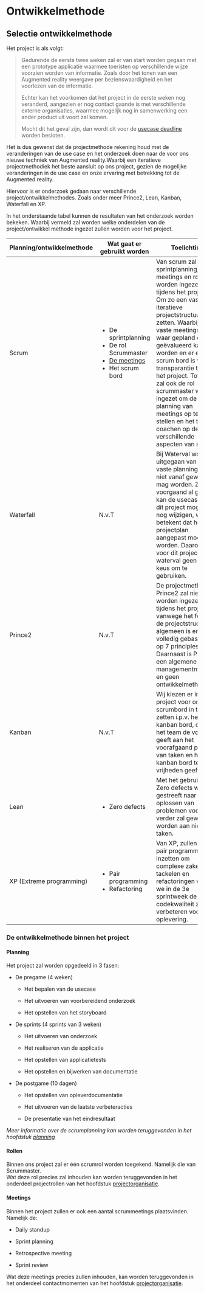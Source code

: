 Ontwikkelmethode
================

## Selectie ontwikkelmethode
Het project is als volgt:
 
> Gedurende de eerste twee weken zal er van start worden gegaan met een prototype applicatie waarmee toeristen op verschillende wijze voorzien worden van informatie. Zoals door het tonen van een Augmented reality weergave per bezienswaardigheid en het voorlezen van de informatie.
>
>Echter kan het voorkomen dat het project in de eerste weken nog veranderd, aangezien er nog contact gaande is met verschillende externe organisaties, waarmee mogelijk nog in samenwerking een ander product uit voort zal komen.
>
>Mocht dit het geval zijn, dan wordt dit voor de [usecase deadline](./5.%20planning.md) worden besloten. 

Het is dus gewenst dat de projectmethode rekening houd met de veranderingen van de use case en het onderzoek doen naar de voor ons nieuwe techniek van Augmented reality.Waarbij een iteratieve projectmethodiek het beste aansluit op ons project, gezien de mogelijke veranderingen in de use case en onze ervaring met betrekking tot de Augmented reality.

Hiervoor is er onderzoek gedaan naar verschillende project/ontwikkelmethodes. Zoals onder meer Prince2, Lean, Kanban, Waterfall en XP.

In het onderstaande tabel kunnen de resultaten van het onderzoek worden bekeken. Waarbij vermeld zal worden welke onderdelen van de project/ontwikkel methode ingezet zullen worden voor het project.

| Planning/ontwikkelmethode | Wat gaat er gebruikt worden | Toelichting |
|---------------------------|-----------------------------|-------------|
| Scrum                     | <ul><li>De sprintplanning </li><li>De rol Scrummaster</li><li>[De meetings](#meeting)</li><li>Het scrum bord</li></ul>                            |  Van scrum zal de sprintplanning, meetings en rollen worden ingezet tijdens het project. Om zo een vaste iteratieve projectstructuur op te zetten. Waarbij er vaste meetings zijn waar gepland en geëvalueerd kan worden en er een scrum bord is voor transparantie tijdens het project. Tot slot zal ook de rol scrummaster worden ingezet om de planning van meetings op te stellen en het team te coachen op de verschillende aspecten van scrum       |
| Waterfall                 | N.v.T                            | Bij Waterval wordt er uitgegaan van een vaste planning waar niet vanaf geweken mag worden. Zoals voorgaand al gezegd kan de usecase van dit project mogelijk nog wijzigen, wat betekent dat het projectplan aangepast moet worden. Daarom is voor dit project waterval geen goede keus om te gebruiken.             |
| Prince2                   |  N.v.T                           |  De projectmethode Prince2 zal niet worden ingezet tijdens het project, vanwege het feit dat de projectstructuur te algemeen is en het volledig gebaseerd is op 7 principles. Daarnaast is Prince2 een algemene managementmethode en geen ontwikkelmethode.        |
| Kanban                    |   N.v.T                          |     Wij kiezen er in ons project voor om het scrumbord in te zetten i.p.v. het kanban bord, omdat het team de voorkeur geeft aan het voorafgaand plannen van taken en het de kanban bord teveel vrijheden geeft.
| Lean                      |   <ul><li>Zero defects</li></ul>                          |  Met het gebruik van Zero defects wordt er gestreeft naar het oplossen van problemen voordat er verder zal gewerkt worden aan nieuwe taken.            |
| XP (Extreme programming)  |   <ul><li>Pair programming</li><li>Refactoring</li></ul>                          | Van XP, zullen we de pair programming inzetten om complexe zaken te tackelen en refactoringen waarbij we in de 3e sprintweek de codekwaliteit zullen verbeteren voor oplevering.           |

### De ontwikkelmethode binnen het project

#### Planning
Het project zal worden opgedeeld in 3 fasen:
-   De pregame (4 weken)

    -   Het bepalen van de usecase

    -   Het uitvoeren van voorbereidend onderzoek

    -   Het opstellen van het storyboard

-   De sprints (4 sprints van 3 weken)

    -   Het uitvoeren van onderzoek

    -   Het realiseren van de applicatie

    -   Het opstellen van applicatietests

    -   Het opstellen en bijwerken van documentatie

-   De postgame (10 dagen)

    -   Het opstellen van opleverdocumentatie

    -   Het uitvoeren van de laatste verbeteracties

    -   De presentatie van het eindresultaat

*Meer informatie over de scrumplanning kan worden teruggevonden in het hoofdstuk [planning](./5.%20planning.md)*


#### Rollen

Binnen ons project zal er één scrumrol worden toegekend. Namelijk die van
Scrummaster.  
Wat deze rol precies zal inhouden kan worden teruggevonden in het onderdeel
projectrollen van het hoofdstuk [projectorganisatie](./8.%20projectorganisatie.md).

#### Meetings

Binnen het project zullen er ook een aantal scrummeetings plaatsvinden.  
Namelijk de:

-   Daily standup

-   Sprint planning

-   Retrospective meeting

-   Sprint review


Wat deze meetings precies zullen inhouden, kan worden teruggevonden in het
onderdeel contactmomenten van het hoofdstuk [projectorganisatie](./8.%20projectorganisatie.md).
